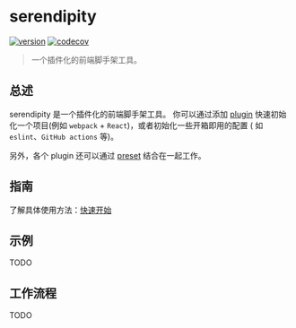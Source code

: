 # serendipity

[![version](https://img.shields.io/github/package-json/v/yuzhanglong/serendipity)](https://github.com/yuzhanglong/serendipity)
[![codecov](https://codecov.io/gh/yuzhanglong/serendipity/branch/main/graph/badge.svg)](https://codecov.io/gh/yuzhanglong/serendipity)

> 一个插件化的前端脚手架工具。

## 总述

serendipity 是一个插件化的前端脚手架工具。 你可以通过添加 [plugin](plugins/about.md) 快速初始化一个项目(例如 `webpack` + `React`)，或者初始化一些开箱即用的配置 (
如 `eslint`、`GitHub actions` 等)。

另外，各个 plugin 还可以通过 [preset](presets/about.md) 结合在一起工作。

## 指南

了解具体使用方法：[快速开始](gettingStarted/quickStart.md)

## 示例

TODO

## 工作流程

TODO
